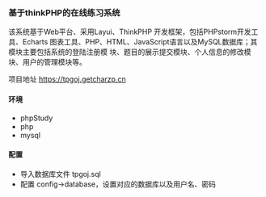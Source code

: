 ### 基于thinkPHP的在线练习系统


该系统基于Web平台、采用Layui、ThinkPHP 开发框架，包括PHPstorm开发工具、Echarts 图表工具、PHP、HTML、JavaScript语言以及MySQL数据库；其模块主要包括系统的登陆注册模 块、题目的展示提交模块、个人信息的修改模块、用户的管理模块等。 

项目地址 https://tpgoj.getcharzp.cn

#### 环境

+ phpStudy
+ php
+ mysql

#### 配置

+ 导入数据库文件 tpgoj.sql
+ 配置 config->database，设置对应的数据库以及用户名、密码
